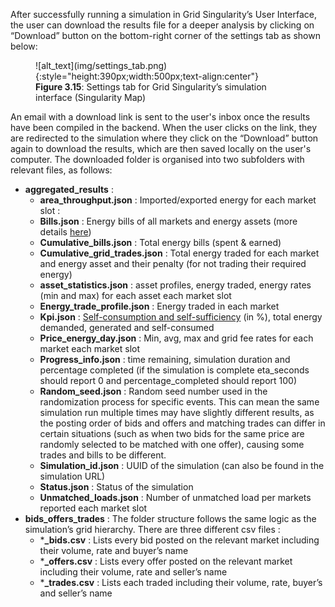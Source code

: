 After successfully running a simulation in Grid Singularity’s User Interface, the user can download the results file for a deeper analysis by clicking on “Download” button on the bottom-right corner of the settings tab as shown below:

<figure markdown>
  ![alt_text](img/settings_tab.png){:style="height:390px;width:500px;text-align:center"}
  <figcaption><b>Figure 3.15</b>: Settings tab for Grid Singularity’s simulation interface (Singularity Map)</figcaption>
</figure>

An email with a download link is sent to the user's inbox once the results have been compiled in the backend. When the user clicks on the link, they are redirected to the simulation where they click on the “Download” button again to download the results, which are then saved locally on the user's computer. The downloaded folder is organised into two subfolders with relevant files, as follows:

*   **aggregated_results** :
    *   **area_throughput.json** : Imported/exported energy for each market slot :
    *   **Bills.json** : Energy bills of all markets and energy assets (more details [here](bills-traded-energy.md))
    *   **Cumulative_bills.json** : Total energy bills (spent & earned)
    *   **Cumulative_grid_trades.json** : Total energy traded for each market and energy asset and their penalty (for not trading their required energy)
    *   **asset_statistics.json** : asset profiles, energy traded, energy rates (min and max) for each asset each market slot
    *   **Energy_trade_profile.json** : Energy traded in each market
    *   **Kpi.json** : [Self-consumption and self-sufficiency](self-sufficiency-self-consumption.md) (in %), total energy demanded, generated and self-consumed
    *   **Price_energy_day.json** : Min, avg, max and grid fee rates for each market each market slot
    *   **Progress_info.json** : time remaining, simulation duration and percentage completed (if the simulation is complete eta_seconds should report 0 and percentage_completed should report 100)
    *   **Random_seed.json** : Random seed number used in the randomization process for specific events. This can mean the same simulation run multiple times may have slightly different results, as the posting order of bids and offers and matching trades can differ in certain situations (such as when two bids for the same price are randomly selected to be matched with one offer), causing some trades and bills to be different.
    *   **Simulation_id.json** : UUID of the simulation (can also be found in the simulation URL)
    *   **Status.json** : Status of the simulation
    *   **Unmatched_loads.json** : Number of unmatched load per markets reported each market slot
*   **bids_offers_trades** : The folder structure follows the same logic as the simulation’s grid hierarchy. There are three different csv files :
    *   ***_bids.csv** : Lists every bid posted on the relevant market including their volume, rate and buyer’s name
    *   ***_offers.csv** :  Lists every offer posted on the relevant market including their volume, rate and seller’s name
    *   ***_trades.csv** : Lists each traded including their volume, rate, buyer’s and seller’s name
